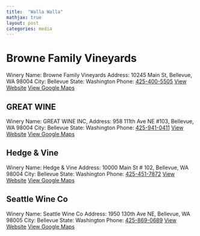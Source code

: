 ```yaml
---
title:  "Walla Walla"
mathjax: true
layout: post
categories: media
---
```



# Browne Family Vineyards

Winery Name: Browne Family Vineyards
Address: 10245 Main St, Bellevue, WA 98004
City: Bellevue
State: Washington
Phone: [425-400-5505](%28425%29%20400-5505)
[View Website](https://brownefamilyvineyards.com/visit/bellevue/)
[View Google Maps](https://www.google.com/maps/place/Browne+Family+Vineyards+Tasting+Room/@47.5987395,-122.3344219,15z/data=!4m6!3m5!1s0x54906aa4ef7a619f:0xb28af448ad885ef5!8m2!3d47.5987395!4d-122.3344219!16s/g/11hbnylp1x)


## GREAT WINE

Winery Name: GREAT WINE INC,
Address: 958 111th Ave NE #103, Bellevue, WA 98004
City: Bellevue
State: Washington
Phone: [425-941-0411](%28425%29%20941-0411)
[View Website](https://greatwineusa.com)
[View Google Maps](https://www.google.com/maps/place/GREAT+WINE,+Inc./@47.6187431,-122.1915174,15z/data=!4m6!3m5!1s0x54906c8b976e2777:0x9271e5385eee4618!8m2!3d47.6187431!4d-122.1915174!16s/g/11f12164zl)


## Hedge & Vine

Winery Name: Hedge & Vine
Address: 10000 Main St # 102, Bellevue, WA 98004
City: Bellevue
State: Washington
Phone: [425-451-7872](%28425%29%20451-7872)
[View Website](http://www.hedgeandvine.com)
[View Google Maps](https://www.google.com/maps/place/hedge+&+vine/@47.6103143,-122.2061483,15z/data=!4m2!3m1!1s0x0:0x3079f127d1c6a93a?sa=X&ved=2ahUKEwjCpN3sur37AhVpmYQIHaC8DJoQ_BJ6BAhtEAg)


## Seattle Wine Co
Winery Name: Seattle Wine Co
Address: 1950 130th Ave NE, Bellevue, WA 98005
City: Bellevue
State: Washington
Phone: [425-869-0689](%28425%29%20869-0609)
[View Website](https://www.seattlewineco.com)
[View Google Maps](https://www.google.com/maps/place/Seattle+Wine+Co/@47.627313,-122.166582,15z/data=!4m2!3m1!1s0x0:0xbf327cbf444b616c?sa=X&ved=2ahUKEwjTp636u737AhUeZjABHXvGDX0Q_BJ6BAhlEAg)
